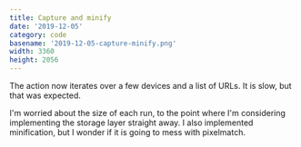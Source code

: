 ```yaml
---
title: Capture and minify
date: '2019-12-05'
category: code
basename: '2019-12-05-capture-minify.png'
width: 3360
height: 2056
---
```


The action now iterates over a few devices and a list of URLs. It is slow, but that was expected.

I'm worried about the size of each run, to the point where I'm considering implementing the storage layer straight away. I also implemented minification, but I wonder if it is going to mess with pixelmatch.
